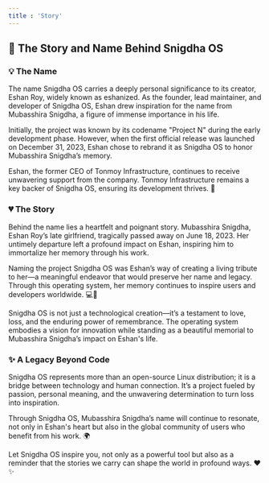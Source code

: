 ```yaml
---
title : 'Story'
---
```


## 🌟 **The Story and Name Behind Snigdha OS**
### 💡 **The Name**  
The name Snigdha OS carries a deeply personal significance to its creator, Eshan Roy, widely known as eshanized. As the founder, lead maintainer, and developer of Snigdha OS, Eshan drew inspiration for the name from Mubasshira Snigdha, a figure of immense importance in his life.

Initially, the project was known by its codename "Project N" during the early development phase. However, when the first official release was launched on December 31, 2023, Eshan chose to rebrand it as Snigdha OS to honor Mubasshira Snigdha’s memory.

Eshan, the former CEO of Tonmoy Infrastructure, continues to receive unwavering support from the company. Tonmoy Infrastructure remains a key backer of Snigdha OS, ensuring its development thrives. 🚀

### 💔 **The Story**  
Behind the name lies a heartfelt and poignant story. Mubasshira Snigdha, Eshan Roy’s late girlfriend, tragically passed away on June 18, 2023. Her untimely departure left a profound impact on Eshan, inspiring him to immortalize her memory through his work.

Naming the project Snigdha OS was Eshan’s way of creating a living tribute to her—a meaningful endeavor that would preserve her name and legacy. Through this operating system, her memory continues to inspire users and developers worldwide. 💻💙

Snigdha OS is not just a technological creation—it’s a testament to love, loss, and the enduring power of remembrance. The operating system embodies a vision for innovation while standing as a beautiful memorial to Mubasshira Snigdha’s impact on Eshan's life.

### ✨ **A Legacy Beyond Code**  
Snigdha OS represents more than an open-source Linux distribution; it is a bridge between technology and human connection. It’s a project fueled by passion, personal meaning, and the unwavering determination to turn loss into inspiration.

Through Snigdha OS, Mubasshira Snigdha’s name will continue to resonate, not only in Eshan's heart but also in the global community of users who benefit from his work. 🌍

Let Snigdha OS inspire you, not only as a powerful tool but also as a reminder that the stories we carry can shape the world in profound ways. ❤️✨
